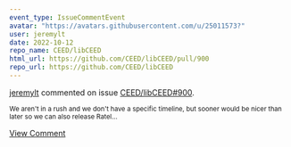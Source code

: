 ```yaml
---
event_type: IssueCommentEvent
avatar: "https://avatars.githubusercontent.com/u/25011573?"
user: jeremylt
date: 2022-10-12
repo_name: CEED/libCEED
html_url: https://github.com/CEED/libCEED/pull/900
repo_url: https://github.com/CEED/libCEED
---
```


<a href='https://github.com/jeremylt' target='_blank'>jeremylt</a> commented on issue <a href='https://github.com/CEED/libCEED/pull/900' target='_blank'>CEED/libCEED#900</a>.

<small>We aren't in a rush and we don't have a specific timeline, but sooner would be nicer than later so we can also release Ratel...</small>

<a href='https://github.com/CEED/libCEED/pull/900' target='_blank'>View Comment</a>
